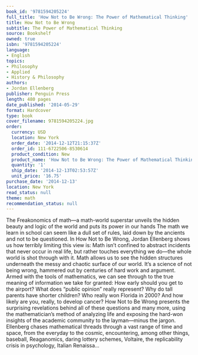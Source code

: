 ```yaml
---
book_id: '9781594205224'
full_title: 'How Not to Be Wrong: The Power of Mathematical Thinking'
title: How Not to Be Wrong
subtitle: The Power of Mathematical Thinking
source: Bookshelf
owned: true
isbn: '9781594205224'
language:
- English
topics:
- Philosophy
- Applied
- History & Philosophy
authors:
- Jordan Ellenberg
publisher: Penguin Press
length: 480 pages
date_published: '2014-05-29'
format: Hardcover
type: book
cover_filename: 9781594205224.jpg
order:
  currency: USD
  location: New York
  order_date: '2014-12-12T21:15:37Z'
  order_id: 111-6722506-8530614
  product_condition: New
  product_name: 'How Not to Be Wrong: The Power of Mathematical Thinking'
  quantity: '1'
  ship_date: '2014-12-13T02:53:57Z'
  unit_price: '16.75'
purchase_date: '2014-12-13'
location: New York
read_status: null
theme: math
recommendation_status: null
---
```

The Freakonomics of math—a math-world superstar unveils the hidden beauty and logic of the world and puts its power in our hands
The math we learn in school can seem like a dull set of rules, laid down by the ancients and not to be questioned. In How Not to Be Wrong, Jordan Ellenberg shows us how terribly limiting this view is: Math isn’t confined to abstract incidents that never occur in real life, but rather touches everything we do—the whole world is shot through with it.
Math allows us to see the hidden structures underneath the messy and chaotic surface of our world. It’s a science of not being wrong, hammered out by centuries of hard work and argument. Armed with the tools of mathematics, we can see through to the true meaning of information we take for granted: How early should you get to the airport? What does “public opinion” really represent? Why do tall parents have shorter children? Who really won Florida in 2000? And how likely are you, really, to develop cancer?
How Not to Be Wrong presents the surprising revelations behind all of these questions and many more, using the mathematician’s method of analyzing life and exposing the hard-won insights of the academic community to the layman—minus the jargon. Ellenberg chases mathematical threads through a vast range of time and space, from the everyday to the cosmic, encountering, among other things, baseball, Reaganomics, daring lottery schemes, Voltaire, the replicability crisis in psychology, Italian Renaissa...
